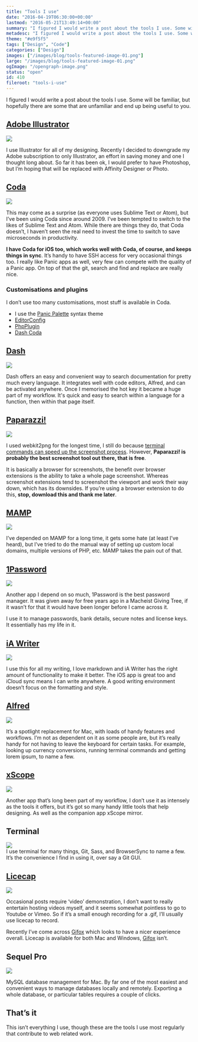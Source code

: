 ```yaml
---
title: "Tools I use"
date: "2016-04-19T06:30:00+00:00"
lastmod: "2016-05-21T13:49:14+00:00"
summary: "I figured I would write a post about the tools I use. Some will be familiar, but hopefully there are some that are unfamiliar and end up being useful to you."
metadesc: "I figured I would write a post about the tools I use. Some will be familiar, but hopefully there are some that are unfamiliar and end up being useful to you. "
theme: "#e9f5f5"
tags: ["Design", "Code"]
categories: ["Design"]
images: ["/images/blog/tools-featured-image-01.png"]
large: "/images/blog/tools-featured-image-01.png"
ogImage: "/opengraph-image.png"
status: "open"
id: 410
fileroot: "tools-i-use"
---
```


I figured I would write a post about the tools I use. Some will be familiar, but hopefully there are some that are unfamiliar and end up being useful to you.

## [Adobe Illustrator](https://adobe.com)
<div className="article-image">
  <a href="https://adobe.com"><Image src="/images/blog/tools_illustrator.png" width={738} height={492} /></a>
</div>

I use Illustrator for all of my designing. Recently I decided to downgrade my Adobe subscription to only Illustrator, an effort in saving money and one I thought long about. So far it has been ok, I would prefer to have Photoshop, but I’m hoping that will be replaced with Affinity Designer or Photo.

## [Coda](https://panic.com/coda)
<div className="article-image">
  <a href="https://panic.com/coda"><Image src="/images/blog/tools_coda.png" width={738} height={492} /></a>
</div>

This may come as a surprise (as everyone uses Sublime Text or Atom), but I’ve been using Coda since around 2009. I’ve been tempted to switch to the likes of Sublime Text and Atom. While there are things they do, that Coda doesn’t, I haven’t seen the real need to invest the time to switch to save microseconds in productivity.

**I have Coda for iOS too, which works well with Coda, of course, and keeps things in sync**. It’s handy to have SSH access for very occasional things too. I really like Panic apps as well, very few can compete with the quality of a Panic app. On top of that the git, search and find and replace are really nice.

### Customisations and plugins
I don’t use too many customisations, most stuff is available in Coda.

- I use the <a href="https://panic.com/coda/plugins.php?id=90">Panic Palette</a> syntax theme
- <a href="https://panic.com/coda/plugins.php?id=120">EditorConfig</a>
- <a href="https://panic.com/coda/plugins.php?id=109">PhpPlugin</a>
- <a href="https://panic.com/coda/plugins.php?id=19">Dash Coda</a>

## [Dash](https://kapeli.com/dash)
<div className="article-image">
  <a href="https://kapeli.com/dash"><Image src="/images/blog/tools_dash.png" width={738} height={492} /></a>
</div>

Dash offers an easy and convenient way to search documentation for pretty much every language. It integrates well with code editors, Alfred, and can be activated anywhere. Once I memorised the hot key it became a huge part of my workflow. It's quick and easy to search within a language for a function, then within that page itself.

## [Paparazzi!](https://derailer.org/paparazzi/)
<div className="article-image">
  <a href="https://derailer.org/paparazzi/"><Image src="/images/blog/tools_paparazzi.png" width={738} height={492} /></a>
</div>

I used webkit2png for the longest time, I still do because [terminal commands can speed up the screenshot process](/blog/using-webkit2png-to-generate-responsive-screenshots). However, **Paparazzi! is probably the best screenshot tool out there, that is free**.

It is basically a browser for screenshots, the benefit over browser extensions is the ability to take a whole page screenshot. Whereas screenshot extensions tend to screenshot the viewport and work their way down, which has its downsides. If you’re using a browser extension to do this, **stop, download this and thank me later**.

## [MAMP](https://www.mamp.info/en/)
<div className="article-image">
  <a href="https://www.mamp.info/en/"><Image src="/images/blog/tools_mamp.png" width={738} height={492} /></a>
</div>

I’ve depended on MAMP for a long time, it gets some hate (at least I’ve heard), but I’ve tried to do the manual way of setting up custom local domains, multiple versions of PHP, etc. MAMP takes the pain out of that.

## [1Password](https://agilebits.com/)
<div className="article-image">
  <a href="https://agilebits.com/"><Image src="/images/blog/tools_1password.png" width={738} height={492} /></a>
</div>

Another app I depend on so much, 1Password is the best password manager. It was given away for free years ago in a Macheist Giving Tree, if it wasn’t for that it would have been longer before I came across it.

I use it to manage passwords, bank details, secure notes and license keys. It essentially has my life in it.

## [iA Writer](https://ia.net/writer/mac/)
<div className="article-image">
  <a href="https://ia.net/writer/mac/"><Image src="/images/blog/tools_iawriter.png" width={738} height={492} /></a>
</div>

I use this for all my writing, I love markdown and iA Writer has the right amount of functionality to make it better. The iOS app is great too and iCloud sync means I can write anywhere. A good writing environment doesn’t focus on the formatting and style.

## [Alfred](https://www.alfredapp.com/)
<div className="article-image">
  <a href="https://www.alfredapp.com/"><Image src="/images/blog/tools_alfred.png" width={738} height={492} /></a>
</div>

It’s a spotlight replacement for Mac, with loads of handy features and workflows. I’m not as dependent on it as some people are, but it’s really handy for not having to leave the keyboard for certain tasks. For example, looking up currency conversions, running terminal commands and getting lorem ipsum, to name a few.

## [xScope](http://xscopeapp.com/)
<div className="article-image">
  <a href="http://xscopeapp.com/"><Image src="/images/blog/tools_xscope.png" width={738} height={492} /></a>
</div>

Another app that’s long been part of my workflow, I don’t use it as intensely as the tools it offers, but it’s got so many handy little tools that help designing. As well as the companion app xScope mirror.

## Terminal
<div className="article-image">
  <Image src="/images/blog/tools_terminal.png" width={738} height={492} />
</div>
I use terminal for many things, Git, Sass, and BrowserSync to name a few. It’s the convenience I find in using it, over say a Git GUI.

## [Licecap](http://www.cockos.com/licecap/)
<div className="article-image">
  <a href="http://www.cockos.com/licecap/"><Image src="/images/blog/tools_licecap.png" width={738} height={492} /></a>
</div>

Occasional posts require ‘video’ demonstration, I don’t want to really entertain hosting videos myself, and it seems somewhat pointless to go to Youtube or Vimeo. So if it’s a small enough recording for a .gif, I’ll usually use licecap to record.

Recently I’ve come across [Gifox](http://gifox.io/) which looks to have a nicer experience overall. Licecap is available for both Mac and Windows, [Gifox](http://gifox.io/) isn’t.

## Sequel Pro
<div className="article-image">
  <a href="http://www.sequelpro.com/"><Image src="/images/blog/tools_sequel-pro.png" width={738} height={492} /></a>
</div>

MySQL database management for Mac. By far one of the most easiest and convenient ways to manage databases locally and remotely. Exporting a whole database, or particular tables requires a couple of clicks.

## That’s it
This isn’t everything I use, though these are the tools I use most regularly that contribute to web related work.
